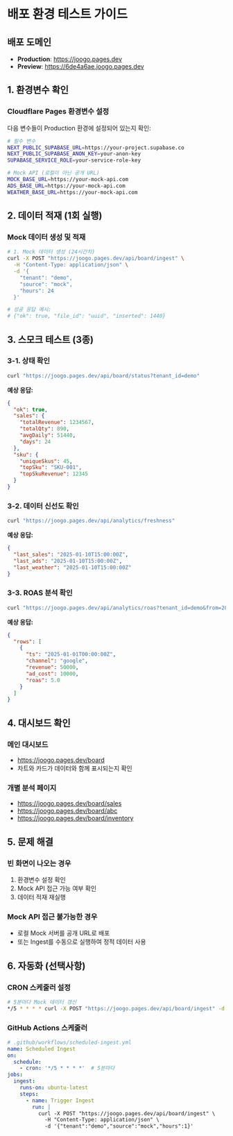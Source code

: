 # 배포 환경 테스트 가이드

## 배포 도메인
- **Production**: https://joogo.pages.dev
- **Preview**: https://6de4a6ae.joogo.pages.dev

## 1. 환경변수 확인

### Cloudflare Pages 환경변수 설정
다음 변수들이 Production 환경에 설정되어 있는지 확인:

```bash
# 필수 변수
NEXT_PUBLIC_SUPABASE_URL=https://your-project.supabase.co
NEXT_PUBLIC_SUPABASE_ANON_KEY=your-anon-key
SUPABASE_SERVICE_ROLE=your-service-role-key

# Mock API (로컬이 아닌 공개 URL)
MOCK_BASE_URL=https://your-mock-api.com
ADS_BASE_URL=https://your-mock-api.com
WEATHER_BASE_URL=https://your-mock-api.com
```

## 2. 데이터 적재 (1회 실행)

### Mock 데이터 생성 및 적재
```bash
# 1. Mock 데이터 생성 (24시간치)
curl -X POST "https://joogo.pages.dev/api/board/ingest" \
  -H "Content-Type: application/json" \
  -d '{
    "tenant": "demo",
    "source": "mock", 
    "hours": 24
  }'

# 성공 응답 예시:
# {"ok": true, "file_id": "uuid", "inserted": 1440}
```

## 3. 스모크 테스트 (3종)

### 3-1. 상태 확인
```bash
curl "https://joogo.pages.dev/api/board/status?tenant_id=demo"
```

**예상 응답:**
```json
{
  "ok": true,
  "sales": {
    "totalRevenue": 1234567,
    "totalQty": 890,
    "avgDaily": 51440,
    "days": 24
  },
  "sku": {
    "uniqueSkus": 45,
    "topSku": "SKU-001",
    "topSkuRevenue": 12345
  }
}
```

### 3-2. 데이터 신선도 확인
```bash
curl "https://joogo.pages.dev/api/analytics/freshness"
```

**예상 응답:**
```json
{
  "last_sales": "2025-01-10T15:00:00Z",
  "last_ads": "2025-01-10T15:00:00Z", 
  "last_weather": "2025-01-10T15:00:00Z"
}
```

### 3-3. ROAS 분석 확인
```bash
curl "https://joogo.pages.dev/api/analytics/roas?tenant_id=demo&from=2025-01-01&to=2025-01-10"
```

**예상 응답:**
```json
{
  "rows": [
    {
      "ts": "2025-01-01T00:00:00Z",
      "channel": "google",
      "revenue": 50000,
      "ad_cost": 10000,
      "roas": 5.0
    }
  ]
}
```

## 4. 대시보드 확인

### 메인 대시보드
- https://joogo.pages.dev/board
- 차트와 카드가 데이터와 함께 표시되는지 확인

### 개별 분석 페이지
- https://joogo.pages.dev/board/sales
- https://joogo.pages.dev/board/abc  
- https://joogo.pages.dev/board/inventory

## 5. 문제 해결

### 빈 화면이 나오는 경우
1. 환경변수 설정 확인
2. Mock API 접근 가능 여부 확인
3. 데이터 적재 재실행

### Mock API 접근 불가능한 경우
- 로컬 Mock 서버를 공개 URL로 배포
- 또는 Ingest를 수동으로 실행하여 정적 데이터 사용

## 6. 자동화 (선택사항)

### CRON 스케줄러 설정
```bash
# 5분마다 Mock 데이터 갱신
*/5 * * * * curl -X POST "https://joogo.pages.dev/api/board/ingest" -d '{"tenant":"demo","source":"mock","hours":1}'
```

### GitHub Actions 스케줄러
```yaml
# .github/workflows/scheduled-ingest.yml
name: Scheduled Ingest
on:
  schedule:
    - cron: '*/5 * * * *'  # 5분마다
jobs:
  ingest:
    runs-on: ubuntu-latest
    steps:
      - name: Trigger Ingest
        run: |
          curl -X POST "https://joogo.pages.dev/api/board/ingest" \
            -H "Content-Type: application/json" \
            -d '{"tenant":"demo","source":"mock","hours":1}'
```

